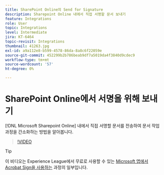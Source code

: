 ```yaml
---
title: SharePoint Online의 Send for Signature
description: Sharepoint Online 내에서 직접 서명할 문서 보내기
feature: Integrations
role: User
topic: Integrations
level: Intermediate
jira: KT-6464
topic-revisit: Integrations
thumbnail: 41263.jpg
exl-id: a9a112e8-b599-4578-86da-8a8c6f22059e
source-git-commit: 452299b2b786beab9df7a5019da4f3840d9cdec9
workflow-type: tm+mt
source-wordcount: '57'
ht-degree: 0%

---
```


# SharePoint Online에서 서명을 위해 보내기

[!DNL Microsoft Sharepoint Online] 내에서 직접 서명할 문서를 전송하여 문서 작업 과정을 간소화하는 방법을 알아봅니다.

>[!VIDEO](https://video.tv.adobe.com/v/41263?quality=12&learn=on&hidetitle=true)

>[!TIP]
>
>이 비디오는 Experience League에서 무료로 사용할 수 있는 [Microsoft 앱에서 Acrobat Sign을 사용하는](https://experienceleague.adobe.com/?recommended=Sign-U-1-2020.2) 과정의 일부입니다.
